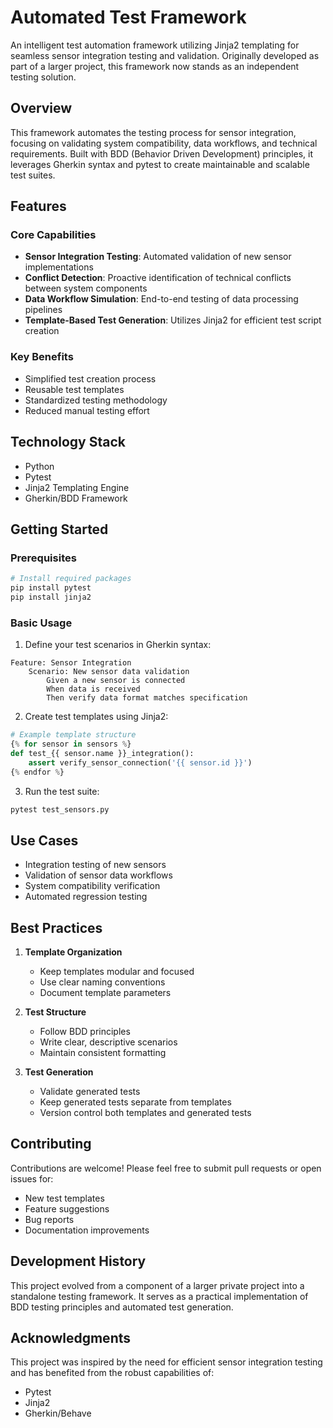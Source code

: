 # Automated Test Framework

An intelligent test automation framework utilizing Jinja2 templating for seamless sensor integration testing and validation. Originally developed as part of a larger project, this framework now stands as an independent testing solution.

## Overview

This framework automates the testing process for sensor integration, focusing on validating system compatibility, data workflows, and technical requirements. Built with BDD (Behavior Driven Development) principles, it leverages Gherkin syntax and pytest to create maintainable and scalable test suites.

## Features

### Core Capabilities
- **Sensor Integration Testing**: Automated validation of new sensor implementations
- **Conflict Detection**: Proactive identification of technical conflicts between system components
- **Data Workflow Simulation**: End-to-end testing of data processing pipelines
- **Template-Based Test Generation**: Utilizes Jinja2 for efficient test script creation

### Key Benefits
- Simplified test creation process
- Reusable test templates
- Standardized testing methodology
- Reduced manual testing effort

## Technology Stack

- Python
- Pytest
- Jinja2 Templating Engine
- Gherkin/BDD Framework

## Getting Started

### Prerequisites
```bash
# Install required packages
pip install pytest
pip install jinja2
```

### Basic Usage

1. Define your test scenarios in Gherkin syntax:
```gherkin
Feature: Sensor Integration
    Scenario: New sensor data validation
        Given a new sensor is connected
        When data is received
        Then verify data format matches specification
```

2. Create test templates using Jinja2:
```python
# Example template structure
{% for sensor in sensors %}
def test_{{ sensor.name }}_integration():
    assert verify_sensor_connection('{{ sensor.id }}')
{% endfor %}
```

3. Run the test suite:
```bash
pytest test_sensors.py
```

## Use Cases

- Integration testing of new sensors
- Validation of sensor data workflows
- System compatibility verification
- Automated regression testing

## Best Practices

1. **Template Organization**
   - Keep templates modular and focused
   - Use clear naming conventions
   - Document template parameters

2. **Test Structure**
   - Follow BDD principles
   - Write clear, descriptive scenarios
   - Maintain consistent formatting

3. **Test Generation**
   - Validate generated tests
   - Keep generated tests separate from templates
   - Version control both templates and generated tests

## Contributing

Contributions are welcome! Please feel free to submit pull requests or open issues for:
- New test templates
- Feature suggestions
- Bug reports
- Documentation improvements

## Development History

This project evolved from a component of a larger private project into a standalone testing framework. It serves as a practical implementation of BDD testing principles and automated test generation.

## Acknowledgments

This project was inspired by the need for efficient sensor integration testing and has benefited from the robust capabilities of:
- Pytest
- Jinja2
- Gherkin/Behave
